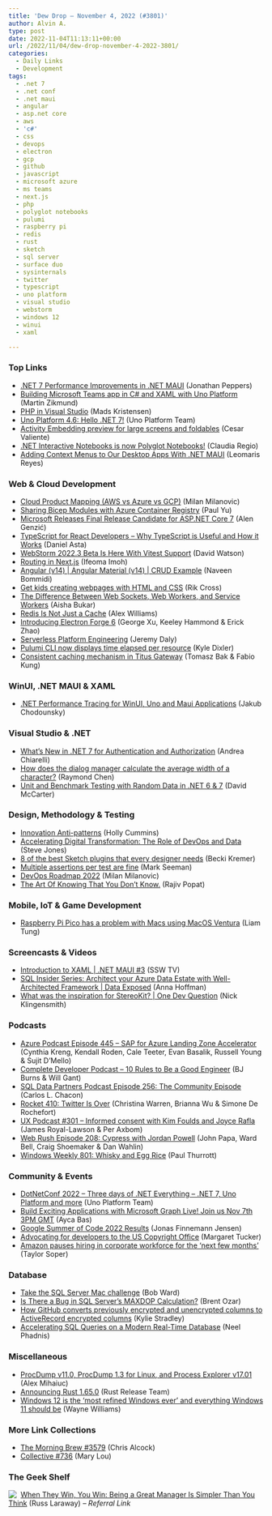 ```yaml
---
title: 'Dew Drop – November 4, 2022 (#3801)'
author: Alvin A.
type: post
date: 2022-11-04T11:13:11+00:00
url: /2022/11/04/dew-drop-november-4-2022-3801/
categories:
  - Daily Links
  - Development
tags:
  - .net 7
  - .net conf
  - .net maui
  - angular
  - asp.net core
  - aws
  - 'c#'
  - css
  - devops
  - electron
  - gcp
  - github
  - javascript
  - microsoft azure
  - ms teams
  - next.js
  - php
  - polyglot notebooks
  - pulumi
  - raspberry pi
  - redis
  - rust
  - sketch
  - sql server
  - surface duo
  - sysinternals
  - twitter
  - typescript
  - uno platform
  - visual studio
  - webstorm
  - windows 12
  - winui
  - xaml

---
```

### <a name="top"></a>Top Links

  * <a href="https://devblogs.microsoft.com/dotnet/dotnet-7-performance-improvements-in-dotnet-maui/" target="_blank" rel="noopener">.NET 7 Performance Improvements in .NET MAUI</a> (Jonathan Peppers)
  * <a href="https://blog.mzikmund.com/2022/11/building-microsoft-teams-app-in-c-and-xaml-with-uno-platform/" target="_blank" rel="noopener">Building Microsoft Teams app in C# and XAML with Uno Platform</a> (Martin Zikmund)
  * <a href="https://devblogs.microsoft.com/visualstudio/php-in-visual-studio/" target="_blank" rel="noopener">PHP in Visual Studio</a> (Mads Kristensen)
  * <a href="https://platform.uno/blog/uno-platform-4-6-hello-net-7/" target="_blank" rel="noopener">Uno Platform 4.6: Hello .NET 7!</a> (Uno Platform Team)
  * <a href="https://devblogs.microsoft.com/surface-duo/activity-embedding-preview-for-large-screens-and-foldables/" target="_blank" rel="noopener">Activity Embedding preview for large screens and foldables</a> (Cesar Valiente)
  * <a href="https://devblogs.microsoft.com/dotnet/dotnet-interactive-notebooks-is-now-polyglot-notebooks/" target="_blank" rel="noopener">.NET Interactive Notebooks is now Polyglot Notebooks!</a> (Claudia Regio)
  * <a href="https://www.telerik.com/blogs/adding-context-menus-desktop-apps-dotnet-maui" target="_blank" rel="noopener">Adding Context Menus to Our Desktop Apps With .NET MAUI</a> (Leomaris Reyes)



### <a name="web"></a>Web & Cloud Development

  * <a href="https://github.com/milanm/Cloud-Product-Mapping" target="_blank" rel="noopener">Cloud Product Mapping (AWS vs Azure vs GCP)</a> (Milan Milanovic)
  * <a href="https://paulyu.dev/article/sharing-bicep-modules-with-azure-container-registry/" target="_blank" rel="noopener">Sharing Bicep Modules with Azure Container Registry</a> (Paul Yu)
  * <a href="https://www.infoq.com/news/2022/11/release-candidate-asp-net-core-7/?utm_campaign=infoq_content&utm_source=infoq&utm_medium=feed&utm_term=global" target="_blank" rel="noopener">Microsoft Releases Final Release Candidate for ASP.NET Core 7</a> (Alen Genzić)
  * <a href="https://www.freecodecamp.org/news/typescript-for-react-developers/" target="_blank" rel="noopener">TypeScript for React Developers – Why TypeScript is Useful and How it Works</a> (Daniel Asta)
  * <a href="https://blog.jetbrains.com/webstorm/2022/11/webstorm-2022-3-beta/" target="_blank" rel="noopener">WebStorm 2022.3 Beta Is Here With Vitest Support</a> (David Watson)
  * <a href="https://www.telerik.com/blogs/routing-nextjs" target="_blank" rel="noopener">Routing in Next.js</a> (Ifeoma Imoh)
  * <a href="https://www.learmoreseekmore.com/2022/10/angular-v14-angularmaterial-v14-crud-example.html" target="_blank" rel="noopener">Angular (v14) | Angular Material (v14) | CRUD Example</a> (Naveen Bommidi)
  * <a href="https://www.raspberrypi.org/blog/learning-html-and-css/" target="_blank" rel="noopener">Get kids creating webpages with HTML and CSS</a> (Rik Cross)
  * <a href="https://css-tricks.com/the-difference-between-web-sockets-web-workers-and-service-workers/" target="_blank" rel="noopener">The Difference Between Web Sockets, Web Workers, and Service Workers</a> (Aisha Bukar)
  * <a href="https://thenewstack.io/redis-is-not-just-a-cache/" target="_blank" rel="noopener">Redis Is Not Just a Cache</a> (Alex Williams)
  * <a href="https://electronjs.org/blog/forge-v6-release" target="_blank" rel="noopener">Introducing Electron Forge 6</a> (George Xu, Keeley Hammond & Erick Zhao)
  * <a href="https://www.jeremydaly.com/serverless-platform-engineering/" target="_blank" rel="noopener">Serverless Platform Engineering</a> (Jeremy Daly)
  * <a href="https://www.pulumi.com/blog/pulumi-cli-time-elapsed/" target="_blank" rel="noopener">Pulumi CLI now displays time elapsed per resource</a> (Kyle Dixler)
  * <a href="https://netflixtechblog.com/consistent-caching-mechanism-in-titus-gateway-6cb89b9ce296?source=rss----2615bd06b42e---4" target="_blank" rel="noopener">Consistent caching mechanism in Titus Gateway</a> (Tomasz Bak & Fabio Kung)



### <a name="silverlight"></a>WinUI, .NET MAUI & XAML

  * <a href="https://csharpdigest.net/digests/1401" target="_blank" rel="noopener">.NET Performance Tracing for WinUI, Uno and Maui Applications</a> (Jakub Chodounsky)



### <a name="dotnet"></a>Visual Studio & .NET

  * <a href="https://auth0.com/blog/whats-new-in-dotnet-7-for-authentication-and-authorization/" target="_blank" rel="noopener">What&#8217;s New in .NET 7 for Authentication and Authorization</a> (Andrea Chiarelli)
  * <a href="https://devblogs.microsoft.com/oldnewthing/20221103-00/?p=107350" target="_blank" rel="noopener">How does the dialog manager calculate the average width of a character?</a> (Raymond Chen)
  * <a href="https://dotnettips.wordpress.com/2022/11/04/unit-and-benchmark-testing-with-random-data-in-net-6-7/" target="_blank" rel="noopener">Unit and Benchmark Testing with Random Data in .NET 6 & 7</a> (David McCarter)



### <a name="design"></a>Design, Methodology & Testing

  * <a href="http://hollycummins.com/wtf-innovation/" target="_blank" rel="noopener">Innovation Anti-patterns</a> (Holly Cummins)
  * <a href="https://www.red-gate.com/blog/database-devops/accelerating-digital-transformation-the-role-of-devops-and-data" target="_blank" rel="noopener">Accelerating Digital Transformation: The Role of DevOps and Data</a> (Steve Jones)
  * <a href="https://www.sketch.com/blog/best-sketch-plugins-2022/" target="_blank" rel="noopener">8 of the best Sketch plugins that every designer needs</a> (Becki Kremer)
  * <a href="https://stackoverflow.blog/2022/11/03/multiple-assertions-per-test-are-fine/" target="_blank" rel="noopener">Multiple assertions per test are fine</a> (Mark Seeman)
  * <a href="https://github.com/milanm/DevOps-Roadmap" target="_blank" rel="noopener">DevOps Roadmap 2022</a> (Milan Milanovic)
  * <a href="https://www.thousandtyone.com/blog/TheArtOfKnowingThatYouDontKnow.aspx" target="_blank" rel="noopener">The Art Of Knowing That You Don’t Know.</a> (Rajiv Popat)



### <a name="mobile"></a>Mobile, IoT & Game Development

  * <a href="https://www.zdnet.com/article/raspberry-pi-pico-has-a-problem-with-macs-using-macos-ventura/#ftag=RSSbaffb68" target="_blank" rel="noopener">Raspberry Pi Pico has a problem with Macs using MacOS Ventura</a> (Liam Tung)



### <a name="videos"></a>Screencasts & Videos

  * <a href="http://www.youtube.com/watch?v=FN4SL4awmYk" target="_blank" rel="noopener">Introduction to XAML | .NET MAUI #3</a> (SSW TV)
  * <a href="http://www.youtube.com/watch?v=PauGfRszp-s" target="_blank" rel="noopener">SQL Insider Series: Architect your Azure Data Estate with Well-Architected Framework | Data Exposed</a> (Anna Hoffman)
  * <a href="http://www.youtube.com/watch?v=N1AtL3cDo64" target="_blank" rel="noopener">What was the inspiration for StereoKit? | One Dev Question</a> (Nick Klingensmith)



### <a name="podcasts"></a>Podcasts

  * <a href="http://azpodcast.azurewebsites.net/post/Episode-445-SAP-for-Azure-Landing-Zone-Accelerator" target="_blank" rel="noopener">Azure Podcast Episode 445 &#8211; SAP for Azure Landing Zone Accelerator</a> (Cynthia Kreng, Kendall Roden, Cale Teeter, Evan Basalik, Russell Young & Sujit D&#8217;Mello)
  * <a href="https://completedeveloperpodcast.com/10-rules-to-be-a-good-engineer/?utm_source=rss&utm_medium=rss&utm_campaign=10-rules-to-be-a-good-engineer" target="_blank" rel="noopener">Complete Developer Podcast &#8211; 10 Rules to Be a Good Engineer</a> (BJ Burns & Will Gant)
  * <a href="https://sqldatapartners.com/2022/11/03/episode-256-the-community-episode/" target="_blank" rel="noopener">SQL Data Partners Podcast Episode 256: The Community Episode</a> (Carlos L. Chacon)
  * <a href="http://relay.fm/rocket/410" target="_blank" rel="noopener">Rocket 410: Twitter Is Over</a> (Christina Warren, Brianna Wu & Simone De Rochefort)
  * <a href="https://uxpodcast.com/301-informed-consent-kim-foulds-joyce-rafla/" target="_blank" rel="noopener">UX Podcast #301 &#8211; Informed consent with Kim Foulds and Joyce Rafla</a> (James Royal-Lawson & Per Axbom)
  * <a href="https://www.webrush.io/episodes/episode-208-cypress-with-jordan-powell" target="_blank" rel="noopener">Web Rush Episode 208: Cypress with Jordan Powell</a> (John Papa, Ward Bell, Craig Shoemaker & Dan Wahlin)
  * <a href="https://www.thurrott.com/podcasts/windows-weekly/275523/windows-weekly-801-whisky-and-egg-rice" target="_blank" rel="noopener">Windows Weekly 801: Whisky and Egg Rice</a> (Paul Thurrott)



### <a name="events"></a>Community & Events

  * <a href="https://platform.uno/blog/dotnetconf-2022-three-days-of-net-everything-net-7-uno-platform-and-more/" target="_blank" rel="noopener">DotNetConf 2022 – Three days of .NET Everything – .NET 7, Uno Platform and more</a> (Uno Platform Team)
  * <a href="https://dev.to/azure/build-exciting-applications-with-microsoft-graph-live-join-us-nov-7th-3pm-gmt-4ngh" target="_blank" rel="noopener">Build Exciting Applications with Microsoft Graph Live! Join us Nov 7th 3PM GMT</a> (Ayca Bas)
  * <a href="https://medium.com/dartlang/google-summer-of-code-2022-results-a3ce1c13c06c?source=rss----23738d481ce8---4" target="_blank" rel="noopener">Google Summer of Code 2022 Results</a> (Jonas Finnemann Jensen)
  * <a href="https://github.blog/2022-11-03-advocating-for-developers-to-the-us-copyright-office/" target="_blank" rel="noopener">Advocating for developers to the US Copyright Office</a> (Margaret Tucker)
  * <a href="https://www.geekwire.com/2022/amazon-pausing-hiring-in-corporate-workforce-for-the-next-few-months/" target="_blank" rel="noopener">Amazon pauses hiring in corporate workforce for the ‘next few months’</a> (Taylor Soper)



### <a name="sql"></a>Database

  * <a href="https://techcommunity.microsoft.com/t5/sql-server-blog/take-the-sql-server-mac-challenge/ba-p/3669396" target="_blank" rel="noopener">Take the SQL Server Mac challenge</a> (Bob Ward)
  * <a href="https://www.brentozar.com/archive/2022/11/is-there-a-bug-in-sql-servers-maxdop-calculation/" target="_blank" rel="noopener">Is There a Bug in SQL Server’s MAXDOP Calculation?</a> (Brent Ozar)
  * <a href="https://github.blog/2022-11-03-how-github-converts-previously-encrypted-and-unencrypted-columns-to-activerecord-encrypted-columns/" target="_blank" rel="noopener">How GitHub converts previously encrypted and unencrypted columns to ActiveRecord encrypted columns</a> (Kylie Stradley)
  * <a href="https://thenewstack.io/accelerating-sql-queries-on-a-modern-real-time-database/" target="_blank" rel="noopener">Accelerating SQL Queries on a Modern Real-Time Database</a> (Neel Phadnis)



### <a name="misc"></a>Miscellaneous

  * <a href="https://techcommunity.microsoft.com/t5/sysinternals-blog/procdump-v11-0-procdump-1-3-for-linux-and-process-explorer-v17/ba-p/3669082" target="_blank" rel="noopener">ProcDump v11.0, ProcDump 1.3 for Linux, and Process Explorer v17.01</a> (Alex Mihaiuc)
  * <a href="https://blog.rust-lang.org/2022/11/03/Rust-1.65.0.html" target="_blank" rel="noopener">Announcing Rust 1.65.0</a> (Rust Release Team)
  * <a href="https://betanews.com/2022/11/03/windows-12-refined/" target="_blank" rel="noopener">Windows 12 is the &#8216;most refined Windows ever&#8217; and everything Windows 11 should be</a> (Wayne Williams)



### <a name="links"></a>More Link Collections

  * <a href="https://blog.cwa.me.uk/2022/11/04/the-morning-brew-3579/" target="_blank" rel="noopener">The Morning Brew #3579</a> (Chris Alcock)
  * <a href="https://tympanus.net/codrops/collective/collective-736/" target="_blank" rel="noopener">Collective #736</a> (Mary Lou)



### <a name="shelf"></a>The Geek Shelf

<a href="https://www.amazon.com/dp/1250279666/?tag=amavin-20" target="_blank" rel="noopener"><img decoding="async" align="left" style="margin: 0px 4px 0px 0px; border: 0px currentcolor; border-image: none; float: left; display: inline; background-image: none;" src="https://m.media-amazon.com/images/I/51jhKwV8oRL._SS135_.jpg" border="0" /></a>&nbsp;<a href="https://www.amazon.com/dp/1250279666/?tag=amavin-20" target="_blank" rel="noopener">When They Win, You Win: Being a Great Manager Is Simpler Than You Think</a> (Russ Laraway) _&#8211; Referral Link_